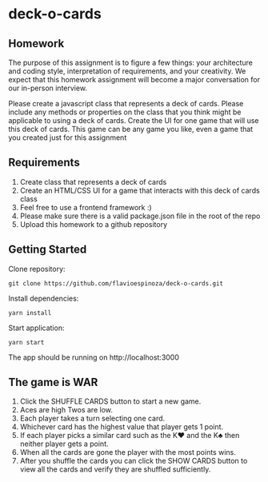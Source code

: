 # deck-o-cards

## Homework

The purpose of this assignment is to figure a few things: your architecture and coding style, interpretation of requirements, and your creativity. We expect that this homework assignment will become a major conversation for our in-person interview.

Please create a javascript class that represents a deck of cards. Please include any methods or properties on the class that you think might be applicable to using a deck of cards. Create the UI for one game that will use this deck of cards. This game can be any game you like, even a game that you created just for this assignment

## Requirements

1. Create class that represents a deck of cards
1. Create an HTML/CSS UI for a game that interacts with this deck of cards class
1. Feel free to use a frontend framework :)
1. Please make sure there is a valid package.json file in the root of the repo
1. Upload this homework to a github repository

## Getting Started

Clone repository:

```shell
git clone https://github.com/flavioespinoza/deck-o-cards.git
```

Install dependencies:

```shell
yarn install
```

Start application:

```shell
yarn start
```

The app should be running on http://localhost:3000

## The game is WAR

1. Click the SHUFFLE CARDS button to start a new game.
1. Aces are high Twos are low.
1. Each player takes a turn selecting one card.
1. Whichever card has the highest value that player gets 1 point.
1. If each player picks a similar card such as the K♥ and the K♣ then neither player gets a point.
1. When all the cards are gone the player with the most points wins.
1. After you shuffle the cards you can click the SHOW CARDS button to view all the cards and verify they are shuffled sufficiently.
